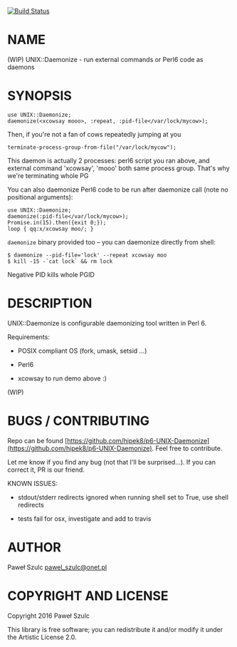 [![Build Status](https://travis-ci.org/hipek8/p6-UNIX-Daemonize.svg?branch=master)](https://travis-ci.org/hipek8/p6-UNIX-Daemonize)

NAME
====

(WIP) UNIX::Daemonize - run external commands or Perl6 code as daemons

SYNOPSIS
========

    use UNIX::Daemonize;
    daemonize(<xcowsay mooo>, :repeat, :pid-file</var/lock/mycow>);

Then, if you're not a fan of cows repeatedly jumping at you 

    terminate-process-group-from-file("/var/lock/mycow");

This daemon is actually 2 processes: perl6 script you ran above, and external command 'xcowsay', 'mooo'  both same process group. That's why we're terminating whole PG

You can also daemonize Perl6 code to be run after daemonize call (note no positional arguments):

    use UNIX::Daemonize;
    daemonize(:pid-file</var/lock/mycow>);
    Promise.in(15).then({exit 0;});
    loop { qq:x/xcowsay moo/; }

`daemonize` binary provided too – you can daemonize directly from shell:

    $ daemonize --pid-file='lock' --repeat xcowsay moo
    $ kill -15 -`cat lock` && rm lock

Negative PID kills whole PGID

DESCRIPTION
===========

UNIX::Daemonize is configurable daemonizing tool written in Perl 6.

Requirements:

  * POSIX compliant OS (fork, umask, setsid …)

  * Perl6

  * xcowsay to run demo above :)

(WIP)

BUGS / CONTRIBUTING
===================

Repo can be found [https://github.com/hipek8/p6-UNIX-Daemonize](https://github.com/hipek8/p6-UNIX-Daemonize). Feel free to contribute.

Let me know if you find any bug (not that I'll be surprised…). If you can correct it, PR is our friend.

KNOWN ISSUES:

  * stdout/stderr redirects ignored when running shell set to True, use shell redirects

  * tests fail for osx, investigate and add to travis

AUTHOR
======

Paweł Szulc <pawel_szulc@onet.pl>

COPYRIGHT AND LICENSE
=====================

Copyright 2016 Paweł Szulc

This library is free software; you can redistribute it and/or modify it under the Artistic License 2.0.
